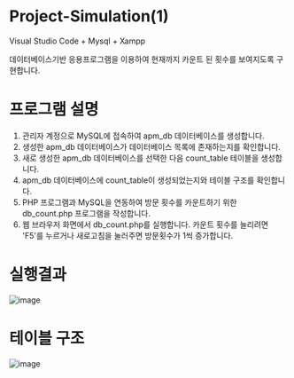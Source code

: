 # Project-Simulation(1)

Visual Studio Code + Mysql + Xampp

데이터베이스기반 응용프로그램을 이용하여 현재까지 카운트 된 횟수를 보여지도록 구현합니다.

# 프로그램 설명

1. 관리자 계정으로 MySQL에 접속하여 apm_db 데이터베이스를 생성합니다.
2. 생성한 apm_db 데이터베이스가 데이터베이스 목록에 존재하는지를 확인합니다.
3. 새로 생성한 apm_db 데이터베이스를 선택한 다음 count_table 테이블을 생성합니다.
4. apm_db 데이터베이스에 count_table이 생성되었는지와 테이블 구조를 확인합니다.
5. PHP 프로그램과 MySQL을 연동하여 방문 횟수를 카운트하기 위한 db_count.php 프로그램을 작성합니다.
6. 웹 브라우저 화면에서 db_count.php를 실행합니다. 카운트 횟수를 늘리려면 'F5'를 누르거나 새로고침을 눌러주면 방문횟수가 1씩 증가합니다.

# 실행결과
![image](https://user-images.githubusercontent.com/89557740/170019898-c62b1fa9-ecaf-4541-981c-dbcef536ceca.png)

# 테이블 구조
![image](https://user-images.githubusercontent.com/89557740/170020629-8a1813e9-0a94-44a6-a655-87b0702de4bc.png)
